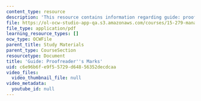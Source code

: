 ```yaml
---
content_type: resource
description: 'This resource contains information regarding guide: proofreader''s marks.'
file: https://ol-ocw-studio-app-qa.s3.amazonaws.com/courses/15-279-management-communication-for-undergraduates-fall-2012/c6e96b6fe9f55729d64856352decdcaa_MIT15_279F12_proofrdrMarks.pdf
file_type: application/pdf
learning_resource_types: []
ocw_type: OCWFile
parent_title: Study Materials
parent_type: CourseSection
resourcetype: Document
title: 'Guide: Proofreader''s Marks'
uid: c6e96b6f-e9f5-5729-d648-56352decdcaa
video_files:
  video_thumbnail_file: null
video_metadata:
  youtube_id: null
---
```

